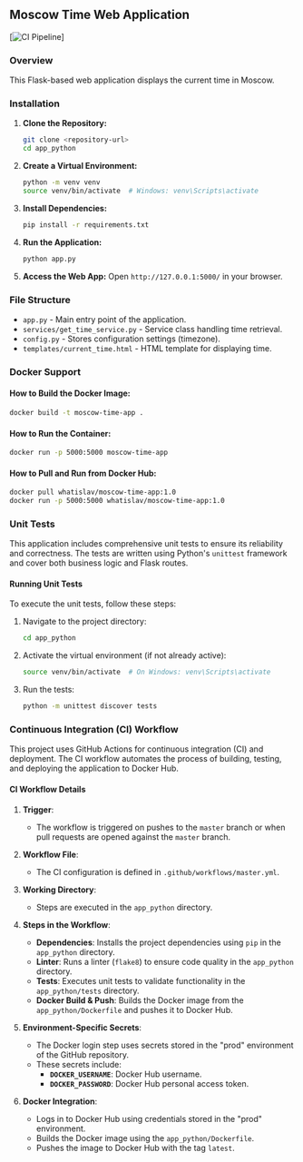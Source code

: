 ## Moscow Time Web Application

[![CI Pipeline](https://github.com/whatislav/S25-core-course-labs/actions/workflows/master.yml/badge.svg)]

### Overview
This Flask-based web application displays the current time in Moscow.

### Installation

1. **Clone the Repository:**
   ```sh
   git clone <repository-url>
   cd app_python
   ```
2. **Create a Virtual Environment:**
   ```sh
   python -m venv venv
   source venv/bin/activate  # Windows: venv\Scripts\activate
   ```
3. **Install Dependencies:**
   ```sh
   pip install -r requirements.txt
   ```
4. **Run the Application:**
   ```sh
   python app.py
   ```
5. **Access the Web App:**
   Open `http://127.0.0.1:5000/` in your browser.

### File Structure
- `app.py` - Main entry point of the application.
- `services/get_time_service.py` - Service class handling time retrieval.
- `config.py` - Stores configuration settings (timezone).
- `templates/current_time.html` - HTML template for displaying time.


### Docker Support

#### How to Build the Docker Image:
```sh
docker build -t moscow-time-app .
```

#### How to Run the Container:
```sh
docker run -p 5000:5000 moscow-time-app
```

#### How to Pull and Run from Docker Hub:
```sh
docker pull whatislav/moscow-time-app:1.0
docker run -p 5000:5000 whatislav/moscow-time-app:1.0
```

### Unit Tests

This application includes comprehensive unit tests to ensure its reliability and correctness. The tests are written using Python's `unittest` framework and cover both business logic and Flask routes.

#### Running Unit Tests
To execute the unit tests, follow these steps:

1. Navigate to the project directory:
   ```sh
   cd app_python
   ```

2. Activate the virtual environment (if not already active):
   ```sh
   source venv/bin/activate  # On Windows: venv\Scripts\activate
   ```

3. Run the tests:
   ```sh
   python -m unittest discover tests
   ```

### Continuous Integration (CI) Workflow

This project uses GitHub Actions for continuous integration (CI) and deployment. The CI workflow automates the process of building, testing, and deploying the application to Docker Hub.

#### CI Workflow Details

1. **Trigger**: 
   - The workflow is triggered on pushes to the `master` branch or when pull requests are opened against the `master` branch.

2. **Workflow File**:
   - The CI configuration is defined in `.github/workflows/master.yml`.

3. **Working Directory**:
   - Steps are executed in the `app_python` directory.

4. **Steps in the Workflow**:
   - **Dependencies**: Installs the project dependencies using `pip` in the `app_python` directory.
   - **Linter**: Runs a linter (`flake8`) to ensure code quality in the `app_python` directory.
   - **Tests**: Executes unit tests to validate functionality in the `app_python/tests` directory.
   - **Docker Build & Push**: Builds the Docker image from the `app_python/Dockerfile` and pushes it to Docker Hub.

5. **Environment-Specific Secrets**:
   - The Docker login step uses secrets stored in the "prod" environment of the GitHub repository.
   - These secrets include:
     - **`DOCKER_USERNAME`**: Docker Hub username.
     - **`DOCKER_PASSWORD`**: Docker Hub personal access token.

6. **Docker Integration**:
   - Logs in to Docker Hub using credentials stored in the "prod" environment.
   - Builds the Docker image using the `app_python/Dockerfile`.
   - Pushes the image to Docker Hub with the tag `latest`.